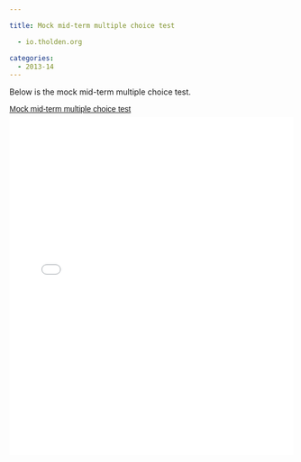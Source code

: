 ```yaml
---

title: Mock mid-term multiple choice test

  - io.tholden.org

categories:
  - 2013-14
---
```

Below is the mock mid-term multiple choice test.  <br /> <p style=" margin: 12px auto 6px auto; font-family: Helvetica,Arial,Sans-serif; font-style: normal; font-variant: normal; font-weight: normal; font-size: 14px; line-height: normal; font-size-adjust: none; font-stretch: normal; -x-system-font: none; display: block;">   <a title="View Mock mid-term multiple choice test on Scribd" href="http://www.scribd.com/doc/182451011/Mock-mid-term-multiple-choice-test" style="text-decoration: underline;">Mock mid-term multiple choice test</a></p><iframe src="//www.scribd.com/embeds/182451011/content?start_page=1&view_mode=scroll&show_recommendations=false" data-auto-height="false" data-aspect-ratio="undefined" scrolling="no" width="100%" height="600" frameborder="0"></iframe>